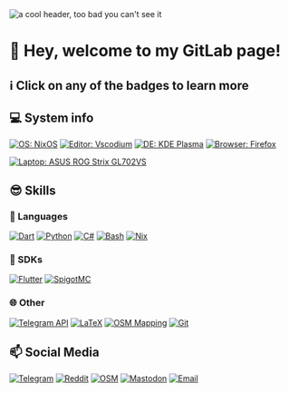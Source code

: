 <picture>
  <source media="(prefers-color-scheme: dark)" srcset="https://gitlab.com/flexagoon/flexagoon/-/raw/main/assets/header.png">
  <source media="(prefers-color-scheme: light)" srcset="https://gitlab.com/flexagoon/flexagoon/-/raw/main/assets/header-lightmode.png">
  <img alt="a cool header, too bad you can't see it" src="https://gitlab.com/flexagoon/flexagoon/-/raw/main/assets/header-lightmode.png">
</picture>

# :wave: Hey, welcome to my GitLab page!

## :information_source: Click on any of the badges to learn more

## :computer: System info

[![OS: NixOS](https://shields.io/badge/OS-NixOS-5277C3?style=for-the-badge&logoColor=white&logo=NixOS)](https://nixos.org)
[![Editor: Vscodium](https://shields.io/badge/Editor-Vscodium-007ACC?style=for-the-badge&logoColor=white&logo=Visual%20Studio%20Code)](https://vscodium.com)
[![DE: KDE Plasma](https://shields.io/badge/DE-KDE%20Plasma-1D99F3?style=for-the-badge&logoColor=white&logo=KDE)](https://kde.org)
[![Browser: Firefox](https://shields.io/badge/Browser-Firefox-FF7139?style=for-the-badge&logoColor=white&logo=Firefox%20Browser)](https://mozilla.org/firefox)

[![Laptop: ASUS ROG Strix GL702VS](https://shields.io/badge/%F0%9F%92%BB%20Laptop-ASUS%20ROG%20Strix%20GL702VS-ED1C24?style=for-the-badge&logoColor=white)](https://www.dictionary.com/browse/shit)

## :sunglasses: Skills

### :speech_balloon: Languages

[![Dart](https://shields.io/badge/Dart-0175C2?style=for-the-badge&logoColor=white&logo=dart)](https://dart.dev)
[![Python](https://shields.io/badge/Python-3776AB?style=for-the-badge&logoColor=white&logo=python)](https://python.org)
[![C#](<https://shields.io/badge/Microsoft%20Java%20(C%23)-239120?style=for-the-badge&logoColor=white&logo=c%20sharp>)](https://docs.microsoft.com/en-us/dotnet/csharp)
[![Bash](https://shields.io/badge/Bash-4EAA25?style=for-the-badge&logoColor=white&logo=gnu+bash)](https://www.gnu.org/software/bash)
[![Nix](https://shields.io/badge/Nix-5277C3?style=for-the-badge&logoColor=white&logo=nixos)](https://nixos.org)

### :key: SDKs

[![Flutter](https://shields.io/badge/Flutter-02569B?style=for-the-badge&logoColor=white&logo=flutter)](https://flutter.dev)
[![SpigotMC](https://shields.io/badge/SpigotMC-FF6A00?style=for-the-badge&logoColor=white&logo=mojang+studios)](https://spigotmc.org)

### :globe_with_meridians: Other

[![Telegram API](https://shields.io/badge/Telegram%20API-26A5E4?style=for-the-badge&logoColor=white&logo=telegram)](https://core.telegram.org)
[![LaTeX](https://shields.io/badge/LaTeX-008080?style=for-the-badge&logoColor=white&logo=latex)](https://latex-project.org)
[![OSM Mapping](https://shields.io/badge/OSM%20Mapping-7EBC6F?style=for-the-badge&logoColor=white&logo=openstreetmap)](https://osm.org)
[![Git](https://shields.io/badge/Git%20(obviously%20lol)-F05032?style=for-the-badge&logoColor=white&logo=git)](https://git-scm.com)

## :mailbox: Social Media

[![Telegram](https://shields.io/badge/Telegram--0?style=social&logo=telegram)](https://t.me/flexagoon)
[![Reddit](https://shields.io/badge/Reddit--0?style=social&logo=reddit)](https://reddit.com/u/sevenisnotanumber2)
[![OSM](https://shields.io/badge/OSM--0?style=social&logo=openstreetmap&logoColor=7EBC6F)](https://osm.org/user/flexagoon)
[![Mastodon](https://shields.io/badge/Mastodon--0?style=social&logo=mastodon)](https://koyu.space/@flexagoon)
[![Email](https://shields.io/badge/Email--0?style=social&logo=protonmail)](mailto:contact@flexagoon.com)
